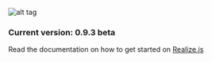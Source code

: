 ![alt tag](https://working-minds.github.io/realizejs/assets/img/content/realizejs.png)

### Current version: 0.9.3 beta

Read the documentation on how to get started on [Realize.js](https://working-minds.github.io/realizejs/en)
